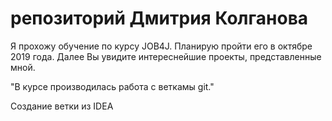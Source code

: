 # репозиторий Дмитрия Колганова
Я прохожу обучение по курсу JOB4J. Планирую пройти его в октябре 2019 года. 
Далее Вы увидите интереснейшие проекты, представленные мной. 

"В курсе производилась работа с веткамы git."

Создание ветки из IDEA